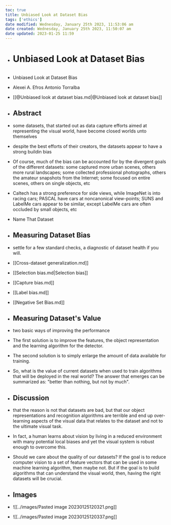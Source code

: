 ```yaml
---
toc: true
title: Unbiased Look at Dataset Bias
tags: ['ethics']
date modified: Wednesday, January 25th 2023, 11:53:06 am
date created: Wednesday, January 25th 2023, 11:50:07 am
date updated: 2023-01-25 11:59
---
```


- # Unbiased Look at Dataset Bias
  
  ```toc
  ```
- Unbiased Look at Dataset Bias
- Alexei A. Efros Antonio Torralba
- [[@Unbiased look at dataset bias.md|@Unbiased look at dataset bias]]
- ## Abstract
- some datasets, that started out as data capture efforts aimed at representing the visual world, have become closed worlds unto themselves
- despite the best efforts of their creators, the datasets appear to have a strong buildin bias
- Of course, much of the bias can be accounted for by the divergent goals of the different datasets: some captured more urban scenes, others more rural landscapes; some collected professional photographs, others the amateur snapshots from the Internet; some focused on entire scenes, others on single objects, etc
- Caltech has a strong preference for side views, while ImageNet is into racing cars; PASCAL have cars at noncanonical view-points; SUNS and LabelMe cars appear to be similar, except LabelMe cars are often occluded by small objects, etc
- Name That Dataset
- ## Measuring Dataset Bias
- settle for a few standard checks, a diagnostic of dataset health if you will.
- [[Cross-dataset generalization.md]]
- [[Selection bias.md|Selection bias]]
- [[Capture bias.md]]
- [[Label bias.md]]
- [[Negative Set Bias.md]]
- ## Measuring Dataset's Value
- two basic ways of improving the performance
- The first solution is to improve the features, the object representation and the learning algorithm for the detector.
- The second solution is to simply enlarge the amount of data available for training.
- So, what is the value of current datasets when used to train algorithms that will be deployed in the real world? The answer that emerges can be summarized as: "better than nothing, but not by much".
- ## Discussion
- that the reason is not that datasets are bad, but that our object representations and recognition algorithms are terrible and end up over-learning aspects of the visual data that relates to the dataset and not to the ultimate visual task.
- In fact, a human learns about vision by living in a reduced environment with many potential local biases and yet the visual system is robust enough to overcome this.
- Should we care about the quality of our datasets? If the goal is to reduce computer vision to a set of feature vectors that can be used in some machine learning algorithm, then maybe not. But if the goal is to build algorithms that can understand the visual world, then, having the right datasets will be crucial.
- ## Images
- ![[../images/Pasted image 20230125120321.png]]
- ![[../images/Pasted image 20230125120337.png]]

